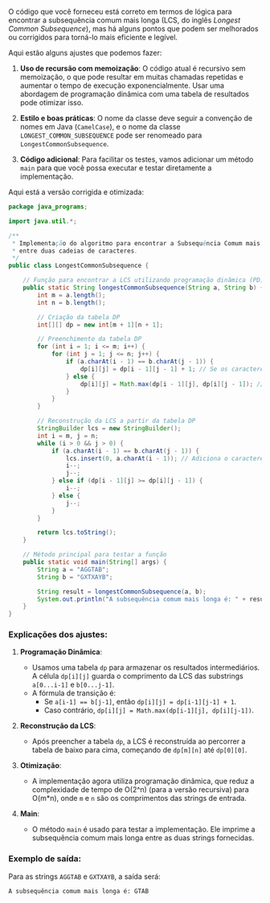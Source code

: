 O código que você forneceu está correto em termos de lógica para encontrar a subsequência comum mais longa (LCS, do inglês *Longest Common Subsequence*), mas há alguns pontos que podem ser melhorados ou corrigidos para torná-lo mais eficiente e legível. 

Aqui estão alguns ajustes que podemos fazer:

1. **Uso de recursão com memoização**: O código atual é recursivo sem memoização, o que pode resultar em muitas chamadas repetidas e aumentar o tempo de execução exponencialmente. Usar uma abordagem de programação dinâmica com uma tabela de resultados pode otimizar isso.
   
2. **Estilo e boas práticas**: O nome da classe deve seguir a convenção de nomes em Java (`CamelCase`), e o nome da classe `LONGEST_COMMON_SUBSEQUENCE` pode ser renomeado para `LongestCommonSubsequence`.

3. **Código adicional**: Para facilitar os testes, vamos adicionar um método `main` para que você possa executar e testar diretamente a implementação.

Aqui está a versão corrigida e otimizada:

```java
package java_programs;

import java.util.*;

/**
 * Implementação do algoritmo para encontrar a Subsequência Comum mais Longa
 * entre duas cadeias de caracteres.
 */
public class LongestCommonSubsequence {

    // Função para encontrar a LCS utilizando programação dinâmica (PD)
    public static String longestCommonSubsequence(String a, String b) {
        int m = a.length();
        int n = b.length();

        // Criação da tabela DP
        int[][] dp = new int[m + 1][n + 1];

        // Preenchimento da tabela DP
        for (int i = 1; i <= m; i++) {
            for (int j = 1; j <= n; j++) {
                if (a.charAt(i - 1) == b.charAt(j - 1)) {
                    dp[i][j] = dp[i - 1][j - 1] + 1; // Se os caracteres coincidem
                } else {
                    dp[i][j] = Math.max(dp[i - 1][j], dp[i][j - 1]); // Caso contrário, o valor máximo das duas opções
                }
            }
        }

        // Reconstrução da LCS a partir da tabela DP
        StringBuilder lcs = new StringBuilder();
        int i = m, j = n;
        while (i > 0 && j > 0) {
            if (a.charAt(i - 1) == b.charAt(j - 1)) {
                lcs.insert(0, a.charAt(i - 1)); // Adiciona o caractere na LCS
                i--;
                j--;
            } else if (dp[i - 1][j] >= dp[i][j - 1]) {
                i--;
            } else {
                j--;
            }
        }

        return lcs.toString();
    }

    // Método principal para testar a função
    public static void main(String[] args) {
        String a = "AGGTAB";
        String b = "GXTXAYB";

        String result = longestCommonSubsequence(a, b);
        System.out.println("A subsequência comum mais longa é: " + result);
    }
}
```

### Explicações dos ajustes:
1. **Programação Dinâmica**:
   - Usamos uma tabela `dp` para armazenar os resultados intermediários. A célula `dp[i][j]` guarda o comprimento da LCS das substrings `a[0...i-1]` e `b[0...j-1]`.
   - A fórmula de transição é:
     - Se `a[i-1] == b[j-1]`, então `dp[i][j] = dp[i-1][j-1] + 1`.
     - Caso contrário, `dp[i][j] = Math.max(dp[i-1][j], dp[i][j-1])`.

2. **Reconstrução da LCS**:
   - Após preencher a tabela `dp`, a LCS é reconstruída ao percorrer a tabela de baixo para cima, começando de `dp[m][n]` até `dp[0][0]`.

3. **Otimização**:
   - A implementação agora utiliza programação dinâmica, que reduz a complexidade de tempo de O(2^n) (para a versão recursiva) para O(m*n), onde `m` e `n` são os comprimentos das strings de entrada.

4. **Main**:
   - O método `main` é usado para testar a implementação. Ele imprime a subsequência comum mais longa entre as duas strings fornecidas.

### Exemplo de saída:
Para as strings `AGGTAB` e `GXTXAYB`, a saída será:
```
A subsequência comum mais longa é: GTAB
```